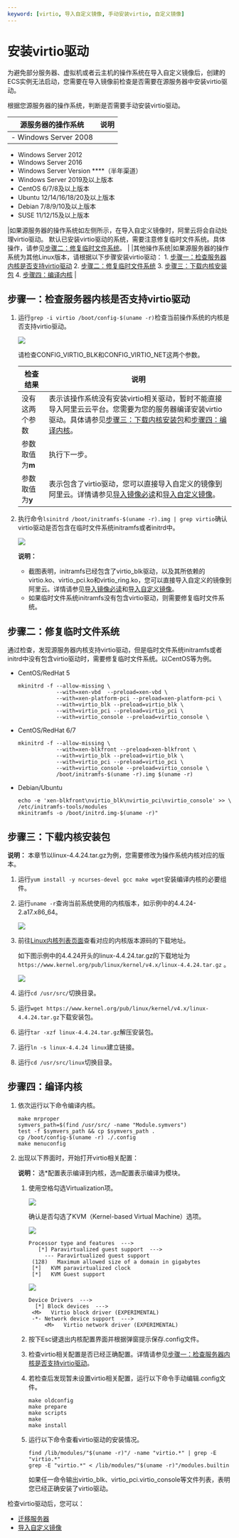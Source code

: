 ```yaml
---
keyword: [virtio, 导入自定义镜像, 手动安装virtio, 自定义镜像]
---
```


# 安装virtio驱动

为避免部分服务器、虚拟机或者云主机的操作系统在导入自定义镜像后，创建的ECS实例无法启动，您需要在导入镜像前检查是否需要在源服务器中安装virtio驱动。

根据您源服务器的操作系统，判断是否需要手动安装virtio驱动。

|源服务器的操作系统|说明|
|---------|--|
|-   Windows Server 2008
-   Windows Server 2012
-   Windows Server 2016
-   Windows Server Version \*\*\*\*（半年渠道）
-   Windows Server 2019及以上版本
-   CentOS 6/7/8及以上版本
-   Ubuntu 12/14/16/18/20及以上版本
-   Debian 7/8/9/10及以上版本
-   SUSE 11/12/15及以上版本

|如果源服务器的操作系统如左侧所示，在导入自定义镜像时，阿里云将会自动处理virtio驱动。 默认已安装virtio驱动的系统，需要注意修复临时文件系统。具体操作，请参见[步骤二：修复临时文件系统](#RecoverTheInitramfs)。 |
|其他操作系统|如果源服务器的操作系统为其他Linux版本，请根据以下步骤安装virtio驱动： 1.  [步骤一：检查服务器内核是否支持virtio驱动](#Sample)
2.  [步骤二：修复临时文件系统](#RecoverTheInitramfs)
3.  [步骤三：下载内核安装包](#compile)
4.  [步骤四：编译内核](#section_e71_j5s_8ud) |

## 步骤一：检查服务器内核是否支持virtio驱动

1.  运行`grep -i virtio /boot/config-$(uname -r)`检查当前操作系统的内核是否支持virtio驱动。

    ![](https://static-aliyun-doc.oss-cn-hangzhou.aliyuncs.com/assets/img/zh-CN/9963559951/p4632.png)

    请检查CONFIG\_VIRTIO\_BLK和CONFIG\_VIRTIO\_NET这两个参数。

    |检查结果|说明|
    |----|--|
    |没有这两个参数|表示该操作系统没有安装virtio相关驱动，暂时不能直接导入阿里云云平台。您需要为您的服务器编译安装virtio驱动。具体请参见[步骤三：下载内核安装包](#compile)和[步骤四：编译内核](#section_e71_j5s_8ud)。|
    |参数取值为**m**|执行下一步。|
    |参数取值为**y**|表示包含了virtio驱动，您可以直接导入自定义的镜像到阿里云。详情请参见[导入镜像必读](/intl.zh-CN/镜像/自定义镜像/导入镜像/导入镜像必读.md)和[导入自定义镜像](/intl.zh-CN/镜像/自定义镜像/导入镜像/导入自定义镜像.md)。|

2.  执行命令`lsinitrd /boot/initramfs-$(uname -r).img | grep virtio`确认virtio驱动是否包含在临时文件系统initramfs或者initrd中。

    ![](https://static-aliyun-doc.oss-cn-hangzhou.aliyuncs.com/assets/img/zh-CN/9963559951/p4633.png)

    **说明：**

    -   截图表明，initramfs已经包含了virtio\_blk驱动，以及其所依赖的virtio.ko、virtio\_pci.ko和virtio\_ring.ko，您可以直接导入自定义的镜像到阿里云。详情请参见[导入镜像必读](/intl.zh-CN/镜像/自定义镜像/导入镜像/导入镜像必读.md)和[导入自定义镜像](/intl.zh-CN/镜像/自定义镜像/导入镜像/导入自定义镜像.md)。
    -   如果临时文件系统initramfs没有包含virtio驱动，则需要修复临时文件系统。

## 步骤二：修复临时文件系统

通过检查，发现源服务器内核支持virtio驱动，但是临时文件系统initramfs或者initrd中没有包含virtio驱动时，需要修复临时文件系统。以CentOS等为例。

-   CentOS/RedHat 5

    ```
    mkinitrd -f --allow-missing \
                --with=xen-vbd  --preload=xen-vbd \
                --with=xen-platform-pci --preload=xen-platform-pci \
                --with=virtio_blk --preload=virtio_blk \
                --with=virtio_pci --preload=virtio_pci \
                --with=virtio_console --preload=virtio_console \
    ```

-   CentOS/RedHat 6/7

    ```
    mkinitrd -f --allow-missing \
                --with=xen-blkfront --preload=xen-blkfront \
                --with=virtio_blk --preload=virtio_blk \
                --with=virtio_pci --preload=virtio_pci \
                --with=virtio_console --preload=virtio_console \
                /boot/initramfs-$(uname -r).img $(uname -r)
    ```

-   Debian/Ubuntu

    ```
    echo -e 'xen-blkfront\nvirtio_blk\nvirtio_pci\nvirtio_console' >> \
    /etc/initramfs-tools/modules
    mkinitramfs -o /boot/initrd.img-$(uname -r)"
    ```


## 步骤三：下载内核安装包

**说明：** 本章节以linux-4.4.24.tar.gz为例，您需要修改为操作系统内核对应的版本。

1.  运行`yum install -y ncurses-devel gcc make wget`安装编译内核的必要组件。

2.  运行`uname -r`查询当前系统使用的内核版本，如示例中的4.4.24-2.a17.x86\_64。

    ![](https://static-aliyun-doc.oss-cn-hangzhou.aliyuncs.com/assets/img/zh-CN/9963559951/p4634.png)

3.  前往[Linux内核列表页面](https://www.kernel.org/pub/linux/kernel/)查看对应的内核版本源码的下载地址。

    如下图示例中的4.4.24开头的linux-4.4.24.tar.gz的下载地址为`https://www.kernel.org/pub/linux/kernel/v4.x/linux-4.4.24.tar.gz` 。

    ![](https://static-aliyun-doc.oss-cn-hangzhou.aliyuncs.com/assets/img/zh-CN/9963559951/p4638.png)

4.  运行`cd /usr/src/`切换目录。

5.  运行`wget https://www.kernel.org/pub/linux/kernel/v4.x/linux-4.4.24.tar.gz`下载安装包。

6.  运行`tar -xzf linux-4.4.24.tar.gz`解压安装包。

7.  运行`ln -s linux-4.4.24 linux`建立链接。

8.  运行`cd /usr/src/linux`切换目录。


## 步骤四：编译内核

1.  依次运行以下命令编译内核。

    ```
    make mrproper
    symvers_path=$(find /usr/src/ -name "Module.symvers")
    test -f $symvers_path && cp $symvers_path .
    cp /boot/config-$(uname -r) ./.config
    make menuconfig
    ```

2.  出现以下界面时，开始打开virtio相关配置：

    **说明：** 选\*配置表示编译到内核，选m配置表示编译为模块。

    1.  使用空格勾选Virtualization项。

        ![](https://static-aliyun-doc.oss-cn-hangzhou.aliyuncs.com/assets/img/zh-CN/9963559951/p4639.png)

        确认是否勾选了KVM（Kernel-based Virtual Machine）选项。

        ![](https://static-aliyun-doc.oss-cn-hangzhou.aliyuncs.com/assets/img/zh-CN/9963559951/p4640.png)

        ```
        Processor type and features  --->
           [*] Paravirtualized guest support  --->
             --- Paravirtualized guest support
         (128)   Maximum allowed size of a domain in gigabytes
         [*]   KVM paravirtualized clock
         [*]   KVM Guest support
        ```

        ![](https://static-aliyun-doc.oss-cn-hangzhou.aliyuncs.com/assets/img/zh-CN/9963559951/p4641.png)

        ```
        Device Drivers  --->
          [*] Block devices  --->
         <M>   Virtio block driver (EXPERIMENTAL)
         -*- Network device support  --->
             <M>   Virtio network driver (EXPERIMENTAL)
        ```

    2.  按下Esc键退出内核配置界面并根据弹窗提示保存.config文件。

    3.  检查virtio相关配置是否已经正确配置。详情请参见[步骤一：检查服务器内核是否支持virtio驱动](#Sample)。

    4.  若检查后发现暂未设置virtio相关配置，运行以下命令手动编辑.config文件。

        ```
        make oldconfig
        make prepare
        make scripts
        make
        make install
        ```

    5.  运行以下命令查看virtio驱动的安装情况。

        ```
        find /lib/modules/"$(uname -r)"/ -name "virtio.*" | grep -E "virtio.*"
        grep -E "virtio.*" < /lib/modules/"$(uname -r)"/modules.builtin
        ```

        如果任一命令输出virtio\_blk、virtio\_pci.virtio\_console等文件列表，表明您已经正确安装了virtio驱动。


检查virtio驱动后，您可以：

-   [迁移服务器](/intl.zh-CN/迁移服务/迁移服务器.md)
-   [导入自定义镜像](/intl.zh-CN/镜像/自定义镜像/导入镜像/导入自定义镜像.md)

